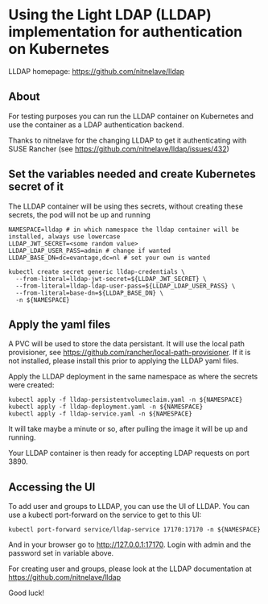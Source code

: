# Using the Light LDAP (LLDAP) implementation for authentication on Kubernetes

LLDAP homepage: https://github.com/nitnelave/lldap

## About

For testing purposes you can run the LLDAP container on Kubernetes and use the
container as a LDAP authentication backend.

Thanks to nitnelave for the changing LLDAP to get it authenticating with SUSE
Rancher (see https://github.com/nitnelave/lldap/issues/432)

## Set the variables needed and create Kubernetes secret of it

The LLDAP container will be using thes secrets, without creating these
secrets, the pod will not be up and running

```
NAMESPACE=lldap # in which namespace the lldap container will be installed, always use lowercase
LLDAP_JWT_SECRET=<some random value>
LLDAP_LDAP_USER_PASS=admin # change if wanted
LLDAP_BASE_DN=dc=evantage,dc=nl # set your own is wanted

kubectl create secret generic lldap-credentials \
  --from-literal=lldap-jwt-secret=${LLDAP_JWT_SECRET} \
  --from-literal=lldap-ldap-user-pass=${LLDAP_LDAP_USER_PASS} \
  --from-literal=base-dn=${LLDAP_BASE_DN} \
  -n ${NAMESPACE}
```

## Apply the yaml files

A PVC will be used to store the data persistant. It will use the local path provisioner,
see https://github.com/rancher/local-path-provisioner. If it is not installed, please
install this prior to applying the LLDAP yaml files.

Apply the LLDAP deployment in the same namespace as where the secrets were created:

```
kubectl apply -f lldap-persistentvolumeclaim.yaml -n ${NAMESPACE}
kubectl apply -f lldap-deployment.yaml -n ${NAMESPACE}
kubectl apply -f lldap-service.yaml -n ${NAMESPACE}
```

It will take maybe a minute or so, after pulling the image it will be up and running.

Your LLDAP container is then ready for accepting LDAP requests on port 3890.

## Accessing the UI

To add user and groups to LLDAP, you can use the UI of LLDAP. You can use a kubectl
port-forward on the service to get to this UI:
```
kubectl port-forward service/lldap-service 17170:17170 -n ${NAMESPACE}
```

And in your browser go to http://127.0.0.1:17170. Login with admin and the password set in variable above.

For creating user and groups, please look at the LLDAP documentation at https://github.com/nitnelave/lldap

Good luck!

